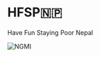# HFSP🇳🇵
Have Fun Staying Poor Nepal


![NGMI](https://ipfs.io/ipfs/QmNjsEb8RstwAgMsTvyRUcLh8tmgcv5hNJfS8y5DsbwFNG)
